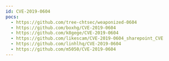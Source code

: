 ```yaml
---
id: CVE-2019-0604
pocs:
  - https://github.com/tree-chtsec/weaponized-0604
  - https://github.com/boxhg/CVE-2019-0604
  - https://github.com/k8gege/CVE-2019-0604
  - https://github.com/likescam/CVE-2019-0604_sharepoint_CVE
  - https://github.com/linhlhq/CVE-2019-0604
  - https://github.com/m5050/CVE-2019-0604
---
```

